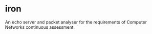 # iron
An echo server and packet analyser for the requirements of Computer Networks continuous assessment.
